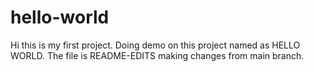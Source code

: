 # hello-world


Hi this is my first project.
Doing demo on this project named as HELLO WORLD.
The file is README-EDITS making changes from main branch.
